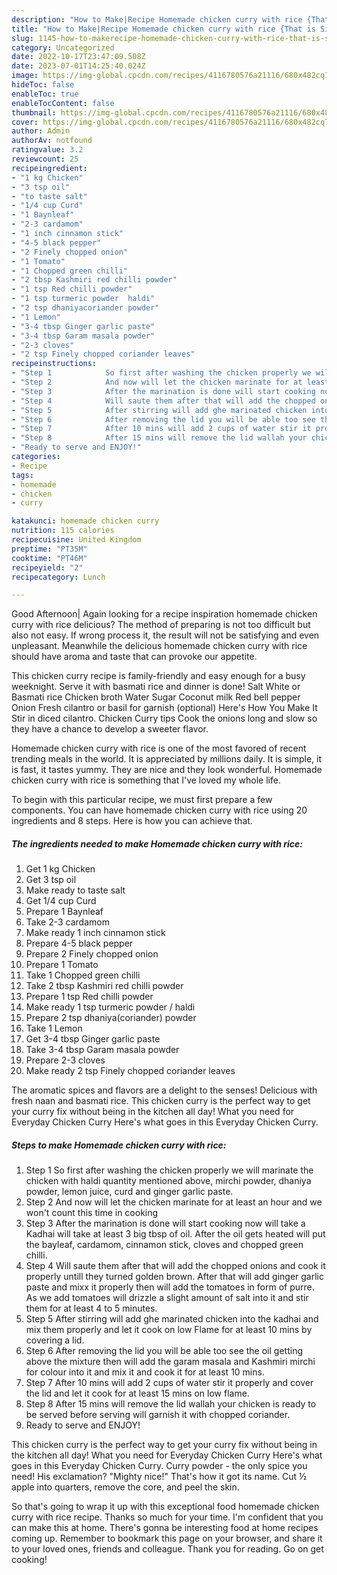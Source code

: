 ```yaml
---
description: "How to Make|Recipe Homemade chicken curry with rice {That is Simple"
title: "How to Make|Recipe Homemade chicken curry with rice {That is Simple"
slug: 1145-how-to-makerecipe-homemade-chicken-curry-with-rice-that-is-simple
category: Uncategorized
date: 2022-10-17T23:47:09.508Z
date: 2023-07-01T14:25:40.024Z
image: https://img-global.cpcdn.com/recipes/4116780576a21116/680x482cq70/homemade-chicken-curry-with-rice-recipe-main-photo.jpg
hideToc: false
enableToc: true
enableTocContent: false
thumbnail: https://img-global.cpcdn.com/recipes/4116780576a21116/680x482cq70/homemade-chicken-curry-with-rice-recipe-main-photo.jpg
cover: https://img-global.cpcdn.com/recipes/4116780576a21116/680x482cq70/homemade-chicken-curry-with-rice-recipe-main-photo.jpg
author: Admin
authorAv: notfound
ratingvalue: 3.2
reviewcount: 25
recipeingredient:
- "1 kg Chicken"
- "3 tsp oil"
- "to taste salt"
- "1/4 cup Curd"
- "1 Baynleaf"
- "2-3 cardamom"
- "1 inch cinnamon stick"
- "4-5 black pepper"
- "2 Finely chopped onion"
- "1 Tomato"
- "1 Chopped green chilli"
- "2 tbsp Kashmiri red chilli powder"
- "1 tsp Red chilli powder"
- "1 tsp turmeric powder  haldi"
- "2 tsp dhaniyacoriander powder"
- "1 Lemon"
- "3-4 tbsp Ginger garlic paste"
- "3-4 tbsp Garam masala powder"
- "2-3 cloves"
- "2 tsp Finely chopped coriander leaves"
recipeinstructions:
- "Step 1            So first after washing the chicken properly we will marinate the chicken with haldi quantity mentioned above, mirchi powder, dhaniya powder, lemon juice, curd and ginger garlic paste."
- "Step 2            And now will let the chicken marinate for at least an hour and we won&#39;t count this time in cooking"
- "Step 3            After the marination is done will start cooking now will take a Kadhai will take at least 3 big tbsp of oil. After the oil gets heated will put the bayleaf, cardamom, cinnamon stick, cloves and chopped green chilli."
- "Step 4            Will saute them after that will add the chopped onions and cook it properly untill they turned golden brown. After that will add ginger garlic paste and mixx it properly then will add the tomatoes in form of purre. As we add tomatoes will drizzle a slight amount of salt into it and stir them for at least 4 to 5 minutes."
- "Step 5            After stirring will add ghe marinated chicken into the kadhai and mix them properly and let it cook on low Flame for at least 10 mins by covering a lid."
- "Step 6            After removing the lid you will be able too see the oil getting above the mixture then will add the garam masala and Kashmiri mirchi for colour into it and mix it and cook it for at least 10 mins."
- "Step 7            After 10 mins will add 2 cups of water stir it properly and cover the lid and let it cook for at least 15 mins on low flame."
- "Step 8            After 15 mins will remove the lid wallah your chicken is ready to be served before serving will garnish it with chopped coriander."
- "Ready to serve and ENJOY!"
categories:
- Recipe
tags:
- homemade
- chicken
- curry

katakunci: homemade chicken curry 
nutrition: 115 calories
recipecuisine: United Kingdom
preptime: "PT35M"
cooktime: "PT46M"
recipeyield: "2"
recipecategory: Lunch

---
```



Good Afternoon| Again looking for a recipe inspiration homemade chicken curry with rice delicious? The method of preparing is not too difficult but also not easy. If wrong process it, the result will not be satisfying and even unpleasant. Meanwhile the delicious homemade chicken curry with rice should have aroma and taste that can provoke our appetite.





This chicken curry recipe is family-friendly and easy enough for a busy weeknight. Serve it with basmati rice and dinner is done! Salt White or Basmati rice Chicken broth Water Sugar Coconut milk Red bell pepper Onion Fresh cilantro or basil for garnish (optional) Here&#39;s How You Make It Stir in diced cilantro. Chicken Curry tips Cook the onions long and slow so they have a chance to develop a sweeter flavor.

Homemade chicken curry with rice is one of the most favored of recent trending meals in the world. It is appreciated by millions daily. It is simple, it is fast, it tastes yummy. They are nice and they look wonderful. Homemade chicken curry with rice is something that I've loved my whole life.


To begin with this particular recipe, we must first prepare a few components. You can have homemade chicken curry with rice using 20 ingredients and 8 steps. Here is how you can achieve that.

<!--inarticleads1-->

##### The ingredients needed to make Homemade chicken curry with rice:

1. Get 1 kg Chicken
1. Get 3 tsp oil
1. Make ready to taste salt
1. Get 1/4 cup Curd
1. Prepare 1 Baynleaf
1. Take 2-3 cardamom
1. Make ready 1 inch cinnamon stick
1. Prepare 4-5 black pepper
1. Prepare 2 Finely chopped onion
1. Prepare 1 Tomato
1. Take 1 Chopped green chilli
1. Take 2 tbsp Kashmiri red chilli powder
1. Prepare 1 tsp Red chilli powder
1. Make ready 1 tsp turmeric powder / haldi
1. Prepare 2 tsp dhaniya(coriander) powder
1. Take 1 Lemon
1. Get 3-4 tbsp Ginger garlic paste
1. Take 3-4 tbsp Garam masala powder
1. Prepare 2-3 cloves
1. Make ready 2 tsp Finely chopped coriander leaves


The aromatic spices and flavors are a delight to the senses! Delicious with fresh naan and basmati rice. This chicken curry is the perfect way to get your curry fix without being in the kitchen all day! What you need for Everyday Chicken Curry Here&#39;s what goes in this Everyday Chicken Curry. 

<!--inarticleads2-->

##### Steps to make Homemade chicken curry with rice:

1. Step 1            So first after washing the chicken properly we will marinate the chicken with haldi quantity mentioned above, mirchi powder, dhaniya powder, lemon juice, curd and ginger garlic paste.
1. Step 2            And now will let the chicken marinate for at least an hour and we won&#39;t count this time in cooking
1. Step 3            After the marination is done will start cooking now will take a Kadhai will take at least 3 big tbsp of oil. After the oil gets heated will put the bayleaf, cardamom, cinnamon stick, cloves and chopped green chilli.
1. Step 4            Will saute them after that will add the chopped onions and cook it properly untill they turned golden brown. After that will add ginger garlic paste and mixx it properly then will add the tomatoes in form of purre. As we add tomatoes will drizzle a slight amount of salt into it and stir them for at least 4 to 5 minutes.
1. Step 5            After stirring will add ghe marinated chicken into the kadhai and mix them properly and let it cook on low Flame for at least 10 mins by covering a lid.
1. Step 6            After removing the lid you will be able too see the oil getting above the mixture then will add the garam masala and Kashmiri mirchi for colour into it and mix it and cook it for at least 10 mins.
1. Step 7            After 10 mins will add 2 cups of water stir it properly and cover the lid and let it cook for at least 15 mins on low flame.
1. Step 8            After 15 mins will remove the lid wallah your chicken is ready to be served before serving will garnish it with chopped coriander.
1. Ready to serve and ENJOY!

This chicken curry is the perfect way to get your curry fix without being in the kitchen all day! What you need for Everyday Chicken Curry Here&#39;s what goes in this Everyday Chicken Curry. Curry powder - the only spice you need! His exclamation? &#34;Mighty nice!&#34; That&#39;s how it got its name. Cut ½ apple into quarters, remove the core, and peel the skin. 

So that's going to wrap it up with this exceptional food homemade chicken curry with rice recipe. Thanks so much for your time. I'm confident that you can make this at home. There's gonna be interesting food at home recipes coming up. Remember to bookmark this page on your browser, and share it to your loved ones, friends and colleague. Thank you for reading. Go on get cooking!

